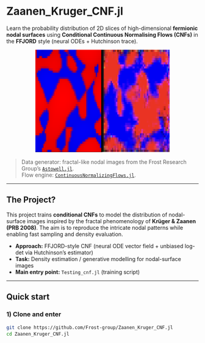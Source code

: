 # Zaanen_Kruger_CNF.jl

Learn the probability distribution of 2D slices of high-dimensional **fermionic nodal surfaces** using **Conditional Continuous Normalising Flows (CNFs)** in the **FFJORD** style (neural ODEs + Hutchinson trace).

<p align="center">
  <img src="original_vs_machine_long_test1.png" alt="Original vs machine-learned nodal slice" width="70%">
</p>

> Data generator: fractal-like nodal images from the Frost Research Group’s [`Astowell.jl`](https://github.com/Frost-group/Astowell.jl).  
> Flow engine: [`ContinuousNormalizingFlows.jl`](https://github.com/impICNF/ContinuousNormalizingFlows.jl).

---

## The Project?

This project trains **conditional CNFs** to model the distribution of nodal-surface images inspired by the fractal phenomenology of **Krüger & Zaanen (PRB 2008)**. The aim is to reproduce the intricate nodal patterns while enabling fast sampling and density evaluation.

- **Approach:** FFJORD-style CNF (neural ODE vector field + unbiased log-det via Hutchinson’s estimator)  
- **Task:** Density estimation / generative modelling for nodal-surface images  
- **Main entry point:** `Testing_cnf.jl` (training script)

---

## Quick start

### 1) Clone and enter
```bash
git clone https://github.com/Frost-group/Zaanen_Kruger_CNF.jl
cd Zaanen_Kruger_CNF.jl
